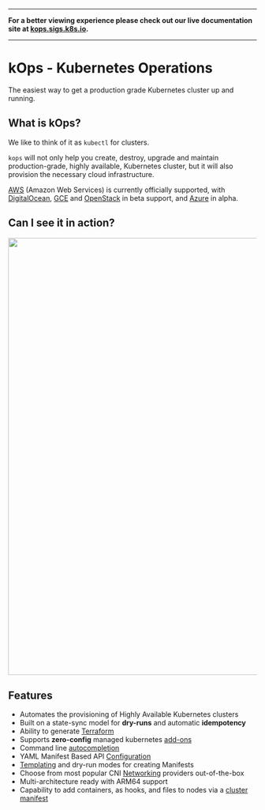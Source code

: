 <div class="hidden">
<hr>
<strong>For a better viewing experience please check out our live documentation site at <a href="https://kops.sigs.k8s.io/">kops.sigs.k8s.io</a>.</strong>
<hr>
</div>

# kOps - Kubernetes Operations

[GoDoc]: https://pkg.go.dev/k8s.io/kops
[GoDoc Widget]: https://godoc.org/k8s.io/kops?status.svg

The easiest way to get a production grade Kubernetes cluster up and running.

## What is kOps?

We like to think of it as `kubectl` for clusters.

`kops` will not only help you create, destroy, upgrade and maintain production-grade, highly
available, Kubernetes cluster, but it will also provision the necessary cloud infrastructure.

[AWS](getting_started/aws.md) (Amazon Web Services) is currently officially supported, with [DigitalOcean](getting_started/digitalocean.md), [GCE](getting_started/gce.md) and [OpenStack](getting_started/openstack.md) in beta support, and [Azure](getting_started/azure.md) in alpha.

## Can I see it in action?

<p align="center">
  <a href="https://asciinema.org/a/97298">
  <img src="https://asciinema.org/a/97298.png" width="885"></image>
  </a>
</p>


## Features

* Automates the provisioning of Highly Available Kubernetes clusters
* Built on a state-sync model for **dry-runs** and automatic **idempotency**
* Ability to generate [Terraform](terraform.md)
* Supports **zero-config** managed kubernetes [add-ons](addons.md)
* Command line [autocompletion](cli/kops_completion.md)
* YAML Manifest Based API [Configuration](manifests_and_customizing_via_api.md)
* [Templating](operations/cluster_template.md) and dry-run modes for creating Manifests
* Choose from most popular CNI [Networking](networking.md) providers out-of-the-box
* Multi-architecture ready with ARM64 support
* Capability to add containers, as hooks, and files to nodes via a [cluster manifest](cluster_spec.md)
